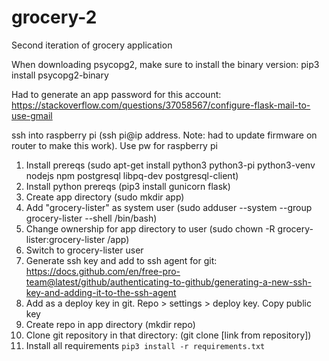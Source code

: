 # grocery-2
Second iteration of grocery application


When downloading psycopg2, make sure to install the binary version: pip3 install psycopg2-binary


Had to generate an app password for this account: 
https://stackoverflow.com/questions/37058567/configure-flask-mail-to-use-gmail


ssh into raspberry pi (ssh pi@ip address. Note: had to update firmware on router to make this work). Use pw for raspberry pi

1) Install prereqs (sudo apt-get install python3 python3-pi python3-venv nodejs npm postgresql libpq-dev postgresql-client)
2) Install python prereqs (pip3 install gunicorn flask)
3) Create app directory (sudo mkdir app)
4) Add "grocery-lister" as system user (sudo adduser --system --group grocery-lister --shell /bin/bash)
5) Change ownership for app directory to user (sudo chown -R grocery-lister:grocery-lister /app)
6) Switch to grocery-lister user
7) Generate ssh key and add to ssh agent for git: https://docs.github.com/en/free-pro-team@latest/github/authenticating-to-github/generating-a-new-ssh-key-and-adding-it-to-the-ssh-agent
8) Add as a deploy key in git. Repo > settings > deploy key. Copy public key
9) Create repo in app directory (mkdir repo)
10) Clone git repository in that directory: (git clone [link from repository])
11) Install all requirements `pip3 install -r requirements.txt`

